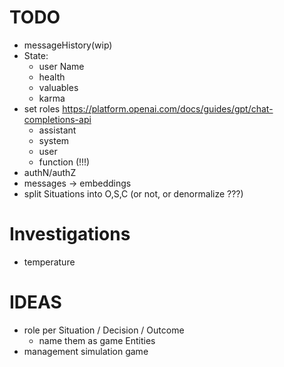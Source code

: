 TODO
====

- messageHistory(wip)
- State:
  - user Name
  - health
  - valuables
  - karma
- set roles https://platform.openai.com/docs/guides/gpt/chat-completions-api
  - assistant
  - system
  - user
  - function (!!!)
- authN/authZ
- messages -> embeddings
- split Situations into O,S,C (or not, or denormalize ???)

# Investigations
- temperature

# IDEAS
- role per Situation / Decision / Outcome
  - name them as game Entities
- management simulation game
